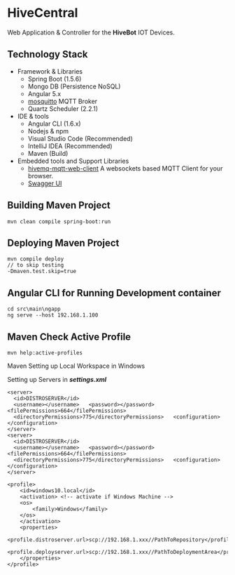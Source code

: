 # HiveCentral
Web Application & Controller for the **HiveBot** IOT Devices.

## Technology Stack
 - Framework & Libraries
	 - Spring Boot (1.5.6)
	 - Mongo DB (Persistence NoSQL)
	 - Angular 5.x
	 - [mosquitto](https://mosquitto.org/) MQTT Broker
	 - Quartz Scheduler (2.2.1)
 - IDE & tools
	 - Angular CLI (1.6.x)
	 - Nodejs & npm
	 - Visual Studio Code (Recommended)
	 - IntelliJ IDEA (Recommended)
	 - Maven (Build)
 - Embedded tools and Support Libraries
     - [hivemq-mqtt-web-client](http://hivemq.com/demos/websocket-client/) A websockets based MQTT Client for your browser.
     - [Swagger UI](https://swagger.io/swagger-ui/)

Building Maven Project
----------
    mvn clean compile spring-boot:run


Deploying Maven Project
----------
    mvn compile deploy
    // to skip testing
    -Dmaven.test.skip=true


Angular CLI for Running Development container
----------
    cd src\main\ngapp
    ng serve --host 192.168.1.100

Maven Check Active Profile
----------
    mvn help:active-profiles

Maven Setting up Local Workspace in Windows

Setting up Servers in ***settings.xml***
```
<server>
  <id>DISTROSERVER</id>
  <username></username>   <password></password>   <filePermissions>664</filePermissions>
  <directoryPermissions>775</directoryPermissions>   <configuration></configuration>
</server>
<server>
  <id>DISTROSERVER</id>
  <username></username>   <password></password>   <filePermissions>664</filePermissions>
  <directoryPermissions>775</directoryPermissions>   <configuration></configuration>
</server>
```

```
<profile>
    <id>windows10.local</id>
    <activation> <!-- activate if Windows Machine -->
    <os>
        <family>Windows</family>
    </os>
    </activation>
    <properties>
        <profile.distroserver.url>scp://192.168.1.xxx//PathToRepository</profile.distroserver.url>
        <profile.deployserver.url>scp://192.168.1.xxx//PathToDeploymentArea</profile.deployserver.url>
    </properties>
</profile>
```

